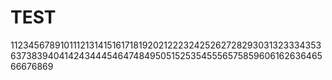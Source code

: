 # TEST

1123456789101112131415161718192021222324252627282930313233343536373839404142434445464748495051525354555657585960616263646566676869